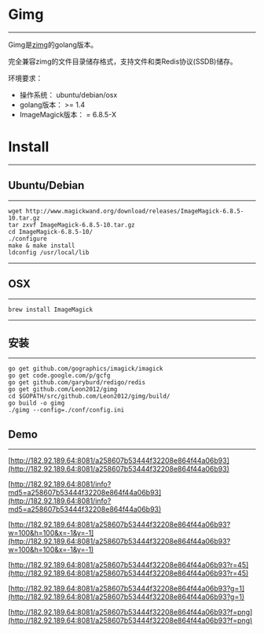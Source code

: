 # Gimg

- - -
Gimg是[zimg](https://github.com/buaazp/zimg)的golang版本。

完全兼容zimg的文件目录储存格式，支持文件和类Redis协议(SSDB)储存。

环境要求：

* 操作系统： ubuntu/debian/osx
* golang版本： >= 1.4
* ImageMagick版本： = 6.8.5-X



# Install

- - -
## Ubuntu/Debian

- - -
	wget http://www.magickwand.org/download/releases/ImageMagick-6.8.5-10.tar.gz
	tar zxvf ImageMagick-6.8.5-10.tar.gz
	cd ImageMagick-6.8.5-10/
	./configure
	make & make install
	ldconfig /usr/local/lib
- - -
## OSX

- - -
	brew install ImageMagick
	
- - -
## 安装
- - -
	go get github.com/gographics/imagick/imagick
	go get code.google.com/p/gcfg
	go get github.com/garyburd/redigo/redis
	go get github.com/Leon2012/gimg
	cd $GOPATH/src/github.com/Leon2012/gimg/build/
	go build -o gimg
	./gimg --config=./conf/config.ini
	
	
## Demo
---
[http://182.92.189.64:8081/a258607b53444f32208e864f44a06b93](http://182.92.189.64:8081/a258607b53444f32208e864f44a06b93)

[http://182.92.189.64:8081/info?md5=a258607b53444f32208e864f44a06b93](http://182.92.189.64:8081/info?md5=a258607b53444f32208e864f44a06b93)

[http://182.92.189.64:8081/a258607b53444f32208e864f44a06b93?w=100&h=100&x=-1&y=-1](http://182.92.189.64:8081/a258607b53444f32208e864f44a06b93?w=100&h=100&x=-1&y=-1)

[http://182.92.189.64:8081/a258607b53444f32208e864f44a06b93?r=45](http://182.92.189.64:8081/a258607b53444f32208e864f44a06b93?r=45)

[http://182.92.189.64:8081/a258607b53444f32208e864f44a06b93?g=1](http://182.92.189.64:8081/a258607b53444f32208e864f44a06b93?g=1)

[http://182.92.189.64:8081/a258607b53444f32208e864f44a06b93?f=png](http://182.92.189.64:8081/a258607b53444f32208e864f44a06b93?f=png)

	
	
	

	
	



